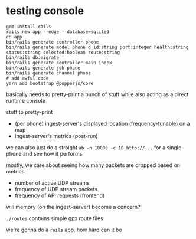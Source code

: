 # testing console

```console
gem install rails
rails new app --edge --database=sqlite3
cd app
bin/rails generate controller phone
bin/rails generate model phone d_id:string port:integer health:string status:string selected:boolean route:string
bin/rails db:migrate
bin/rails generate controller main index
bin/rails generate job phone
bin/rails generate channel phone
# add awful code
yarn add bootstrap @popperjs/core
```

basically needs to pretty-print a bunch of stuff
while also acting as a direct runtime console

stuff to pretty-print
- (per phone) ingest-server's displayed location (frequency-tunable) on a map
- ingest-server's metrics (post-run)

we can also just do a straight `ab -n 10000 -c 10 http://...` for a single phone
and see how it performs

mostly, we care about seeing how many packets are dropped based on metrics
- number of active UDP streams
- frequency of UDP stream packets
- frequency of API requests (frontend)

will memory (on the ingest-server) become a concern?

`./routes` contains simple gpx route files

we're gonna do a `rails` app. how hard can it be
